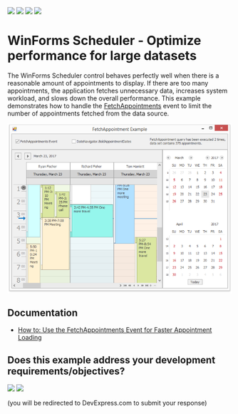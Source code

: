 <!-- default badges list -->
![](https://img.shields.io/endpoint?url=https://codecentral.devexpress.com/api/v1/VersionRange/128636371/18.1.3%2B)
[![](https://img.shields.io/badge/Open_in_DevExpress_Support_Center-FF7200?style=flat-square&logo=DevExpress&logoColor=white)](https://supportcenter.devexpress.com/ticket/details/E2730)
[![](https://img.shields.io/badge/📖_How_to_use_DevExpress_Examples-e9f6fc?style=flat-square)](https://docs.devexpress.com/GeneralInformation/403183)
[![](https://img.shields.io/badge/💬_Leave_Feedback-feecdd?style=flat-square)](#does-this-example-address-your-development-requirementsobjectives)
<!-- default badges end -->
# WinForms Scheduler - Optimize performance for large datasets

The WinForms Scheduler control behaves perfectly well when there is a reasonable amount of appointments to display. If there are too many appointments, the application fetches unnecessary data, increases system workload, and slows down the overall performance. This example demonstrates how to handle the [FetchAppointments](https://docs.devexpress.com/CoreLibraries/DevExpress.XtraScheduler.ISchedulerStorageBase.FetchAppointments) event to limit the number of appointments fetched from the data source.

![WinForms Scheduler - How to use FetchAppointments event for handling large appointment sets](https://raw.githubusercontent.com/DevExpress-Examples/how-to-use-fetchappointments-event-for-handling-large-appointment-sets-e2730/16.2.3+/media/4f13ba4a-0fcf-11e7-80bf-00155d62480c.png)


## Documentation

* [How to: Use the FetchAppointments Event for Faster Appointment Loading](https://docs.devexpress.com/WindowsForms/2299/controls-and-libraries/scheduler/examples/data-binding/how-to-use-the-fetchappointments-event-for-faster-appointment-loading)

<!-- feedback -->
## Does this example address your development requirements/objectives?

[<img src="https://www.devexpress.com/support/examples/i/yes-button.svg"/>](https://www.devexpress.com/support/examples/survey.xml?utm_source=github&utm_campaign=winforms-scheduler-optimize-performance-large-dataset&~~~was_helpful=yes) [<img src="https://www.devexpress.com/support/examples/i/no-button.svg"/>](https://www.devexpress.com/support/examples/survey.xml?utm_source=github&utm_campaign=winforms-scheduler-optimize-performance-large-dataset&~~~was_helpful=no)

(you will be redirected to DevExpress.com to submit your response)
<!-- feedback end -->
